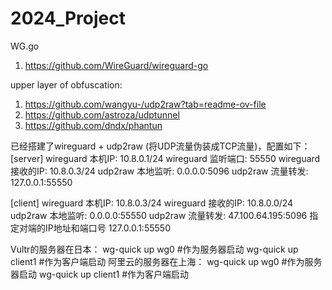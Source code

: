 # 2024_Project


WG.go
1. https://github.com/WireGuard/wireguard-go

upper layer of obfuscation:
1. https://github.com/wangyu-/udp2raw?tab=readme-ov-file
2. https://github.com/astroza/udptunnel
3. https://github.com/dndx/phantun


已经搭建了wireguard + udp2raw (将UDP流量伪装成TCP流量)，配置如下：
[server]
wireguard 本机IP: 10.8.0.1/24
wireguard 监听端口: 55550
wireguard 接收的IP: 10.8.0.3/24
udp2raw 本地监听: 0.0.0.0:5096
udp2raw 流量转发: 127.0.0.1:55550

[client]
wireguard 本机IP: 10.8.0.3/24
wireguard 接收的IP: 10.8.0.0/24
udp2raw 本地监听: 0.0.0.0:55550
udp2raw 流量转发: 47.100.64.195:5096
指定对端的IP地址和端口号 127.0.0.1:55550


Vultr的服务器在日本：
wg-quick up wg0                    #作为服务器启动
wg-quick up client1                #作为客户端启动
阿里云的服务器在上海：
wg-quick up wg0                    #作为服务器启动
wg-quick up client1                #作为客户端启动

